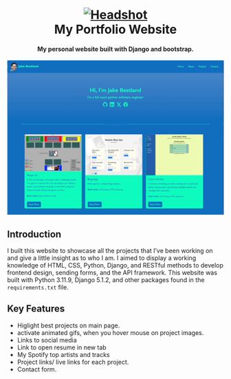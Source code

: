 <h1 align="center">
  <br>
  <a href="http://jake-bestland.xyz">
  <img src="./projects/static/projects/img/Headshots.png" alt="Headshot" width="200">
  </a>
  <br>
  My Portfolio Website
  <br>
</h1>

<h4 align="center">My personal website built with Django and bootstrap.</h4>

![screenshot](https://github.com/jake-bestland/django-portfolio-website/blob/main/media/images/gifs/Profile_website_gif.gif)

## Introduction

I built this website to showcase all the projects that I’ve been working on and give a little insight as to who I am.
I aimed to display a working knowledge of HTML, CSS, Python, Django, and RESTful methods to develop frontend design, sending forms, and the API framework.
This website was built with Python 3.11.9, Django 5.1.2, and other packages found in the `requirements.txt` file.

## Key Features

* Higlight best projects on main page.
* activate animated gifs, when you hover mouse on project images.
* Links to social media
* Link to open resume in new tab
* My Spotify top artists and tracks
* Project links/ live links for each project.
* Contact form.

